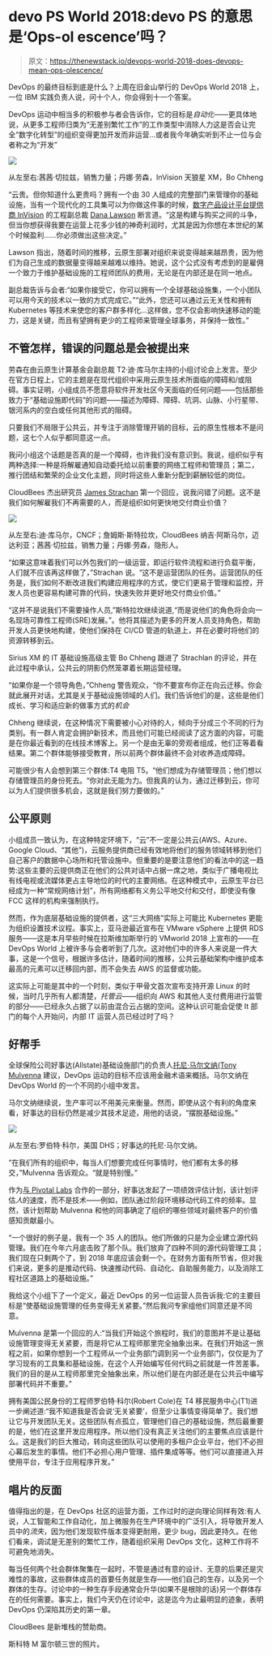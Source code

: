 # devo PS World 2018:devo PS 的意思是‘Ops-ol escence’吗？

> 原文：<https://thenewstack.io/devops-world-2018-does-devops-mean-ops-olescence/>

DevOps 的最终目标到底是什么？上周在旧金山举行的 DevOps World 2018 上，一位 IBM 实践负责人说，问十个人，你会得到十一个答案。

DevOps 运动中相当多的积极参与者会告诉你，它的目标是*自动化*——更具体地说，从更多工程师归类为“无差别繁忙工作”的工作类型中消除人力这是否会让完全“数字化转型”的组织变得更加开发而非运营…或者我今年确实听到不止一位与会者称之为“开发”

[![](img/2bcb8221dbbf1fb3882b02a97712fb3a.png)](https://cdn.thenewstack.io/media/2018/09/ca985a43-180919-devops-world-day-2-03-obstacles-panel.jpg)

从左至右:茜茜·切拉兹，销售力量；丹娜·劳森，InVision 天狼星 XM，Bo Chheng

“云贵。但你知道什么更贵吗？拥有一个由 30 人组成的完整部门来管理你的基础设施，当有一个现代化的工具集可以为你做这件事的时候，[数字产品设计平台提供商 InVision](https://www.invisionapp.com/) 的工程副总裁 [Dana Lawson](https://www.linkedin.com/in/dglawson) 断言道。“这是构建与购买之间的斗争，但当你想获得我要在运营上花多少钱的神奇利润时，尤其是因为你想在本世纪的某个时候盈利……你必须做出这些决定。”

Lawson 指出，随着时间的推移，云原生部署对组织来说变得越来越昂贵，因为他们为自己生成的数据量变得越来越难以维持。她说，这个公式没有考虑到的是雇佣一个致力于维护基础设施的工程师团队的费用，无论是在内部还是在同一地点。

副总裁告诉与会者:“如果你接受它，你可以拥有一个全球基础设施集，一个小团队可以用今天的技术以一致的方式完成它。”“此外，您还可以通过云无关性和拥有 Kubernetes 等技术来使您的客户群多样化…这样做，您不仅会影响快速移动的能力，这是关键，而且有望拥有更少的工程师来管理全球事务，并保持一致性。”

## 不管怎样，错误的问题总是会被提出来

劳森在由云原生计算基金会副总裁 T2·迪·库马尔主持的小组讨论会上发言。至少在官方日程上，它的主题是在现代组织中采用云原生技术所面临的障碍和/或阻碍。事实证明，小组成员不愿意将软件开发社区今天面临的任何问题——包括那些致力于“基础设施即代码”的问题——描述为障碍、障碍、坑洞、山脉、小行星带、银河系内的空白或任何其他形式的阻碍。

只要我们不局限于公共云，并专注于消除管理开销的目标，云的原生性根本不是问题，这七个人似乎都同意这一点。

我问小组这个话题是否真的是一个障碍，也许我们没有意识到。我说，组织似乎有两种选择:一种是将解雇通知自动委托给以前重要的网络工程师和管理员；第二，推行团结和繁荣的企业文化主题，同时将这些人重新分配到薪酬较低的岗位。

CloudBees 杰出研究员 [James Strachan](https://twitter.com/jstrachan?lang=en) 第一个回应，说我问错了问题。这不是我们如何解雇我们不再需要的人，而是组织如何更快地交付商业价值？

[![](img/2be5a8d85a90f3b436bb5ee94408482a.png)](https://cdn.thenewstack.io/media/2018/09/e6df90a0-180919-devops-world-day-2-02-obstacles-panel.jpg)

从左至右:迪·库马尔，CNCF；詹姆斯·斯特拉坎，CloudBees 纳吉·阿斯马尔，迈达利亚；茜茜·切拉兹，销售力量；丹娜·劳森，隐形人。

“如果这意味着我们可以外包我们的一级运营，即运行软件流程和进行负载平衡，人们就不应该再这样做了，”Strachan 说。“这不是运营团队的任务。运营团队的任务是，我们如何不断改进我们构建应用程序的方式，使它们更易于管理和监控，开发人员也更容易构建可靠的代码，快速失败并更好地交付商业价值。”

“这并不是说我们不需要操作人员,”斯特拉坎继续说道,“而是说他们的角色将会向一名现场可靠性工程师(SRE)发展。”。他将其描述为更多的开发人员支持角色，帮助开发人员更快地构建，使他们保持在 CI/CD 管道的轨道上，并在必要时将他们的资源转移到云。

Sirius XM 的 IT 基础设施高级主管 Bo Chheng 跟进了 Strachlan 的评论，并在此过程中承认，公共云的阴影仍然笼罩着长期运营经理。

“如果你是一个领导角色，”Chheng 警告观众，“你不要宣布你正在向云迁移。你会就此展开对话，尤其是关于基础设施领域的人们。我们告诉他们的是，这些是他们成长、学习和适应新的做事方式的*机会*

Chheng 继续说，在这种情况下需要被小心对待的人，倾向于分成三个不同的行为类别。有一群人肯定会拥护新技术，而且他们可能已经阅读了这方面的内容，可能是在你最近看到的在线技术博客上。另一个是由无辜的旁观者组成，他们正等着看结果。第二个群体能够接受教育，所以前两个群体最终不会对收养造成障碍。

可能很少有人会想到第三个群体:T4 电阻 T5。“他们想成为存储管理员；他们想以存储管理员的身份死去。“你对此无能为力。但我真的认为，通过迁移到云，你可以为人们提供很多机会，这就是我们努力要做的。”

## 公平原则

小组成员一致认为，在这种特定环境下，“云”不一定是公共云(AWS、Azure、Google Cloud、“其他”)，云服务提供商已经有效地将他们的服务领域转移到他们自己客户的数据中心场所和托管设施中。但重要的是要注意他们的看法中的这一趋势:这些主要的云提供商正在他们的公共对话中占据一席之地，类似于广播电视比有线电视或流媒体更占主导地位的时代的主要网络。在这种模式中，云原生平台已经成为一种“常规网络计划”，所有网络都有义务公平地交付和交付，即使没有像 FCC 这样的机构来强制执行。

然而，作为底层基础设施的提供者，这“三大网络”实际上可能比 Kubernetes 更能为组织设置技术议程。事实上，亚马逊最近宣布在 VMware vSphere 上提供 RDS 服务——这是本月早些时候在拉斯维加斯举行的 VMworld 2018 上宣布的——在 DevOps World 上被许多与会者听到了几次。这对他们中的许多人来说是一件大事，这是一个信号，根据许多估计，随着时间的推移，公共云基础架构中维护成本最高的元素可以迁移回内部，而不会失去 AWS 的监督或功能。

这实际上可能是其中的一个时刻，类似于甲骨文首次宣布支持开源 Linux 的时候，当时几乎所有人都清楚，*托管云*——组织向 AWS 和其他人支付费用进行监管的部分——已经永久占据了以前由混合云占据的空间。这种认识可能会促使 It 部门的每个人开始问，内部 IT 运营人员已经过时了吗？

## 好帮手

全球保险公司好事达(Allstate)基础设施部门的负责人[托尼·马尔文纳(Tony Mulvenna](https://www.linkedin.com/in/tony-mulvenna-a857b712/?originalSubdomain=uk) 建议，DevOps 运动的目标不应该用金融术语来概括。马尔文纳在 DevOps World 的一个不同的小组中发言。

马尔文纳继续说，生产率可以不用美元来衡量。然而，即使从这个有利的角度来看，好事达的目标仍然是减少其技术足迹，用他的话说，“摆脱基础设施。”

[![](img/34c42ff281263b59c3962b12165ae74b.png)](https://cdn.thenewstack.io/media/2018/09/da328da3-180918-devops-world-day-1-07-devops-experts-panel.jpg)

从左至右:罗伯特·科尔，美国 DHS；好事达的托尼·马尔文纳。

“在我们所有的组织中，每当人们想要完成任何事情时，他们都有太多的移交，”Mulvenna 告诉观众。“就是特别慢。”

作为[与 Pivotal Labs](https://content.pivotal.io/blog/how-allstate-upped-productivity-by-killing-meetings-wearing-t-shirts) 合作的一部分，好事达发起了一项绩效评估计划，该计划评估*人*的速度，而不是技术——例如，团队通过阶段环境移动代码工件的频率。显然，该计划帮助 Mulvenna 和他的同事确定了组织的哪些领域对最终客户的价值感知贡献最小。

“一个很好的例子是，我有一个 35 人的团队。他们所做的只是为企业建立源代码管理。我们在今年六月底击败了那个队。我们放弃了四种不同的源代码管理工具；我们现在只剩两个了，到 2018 年底应该会剩一个。在财务方面有所节省，但对我们来说，更多的是推动代码、快速推动代码、自动化、自助服务能力，以及消除工程社区道路上的基础设施。”

我给这个小组下了一个定义，最近 DevOps 的另一位运营人员告诉我:它的主要目标是“使基础设施管理的任务变得无关紧要。”然后我问专家组他们同意还是不同意。

Mulvenna 是第一个回应的人:“当我们开始这个旅程时，我们的意图并不是让基础设施管理变得无关紧要，而是将它从工程师那里完全抽象出来。在我们开始这一旅程之前，如果你想到一个工程师从一个业务部门调到另一个业务部门，仅仅是为了学习现有的工具集和基础设施，在这个人开始编写任何代码之前就是一件苦差事。我们的目的是从工程师那里完全抽象出来，所以他们是在内部还是在公共云中编写部署代码并不重要。”

拥有美国公民身份的工程师罗伯特·科尔(Robert Cole)在 T4 移民服务中心(T1)进一步阐述道:“我不知道我是否会说‘无关紧要’，但至少让事情变得简单了。我们想让它与开发团队无关。这些团队有点孤立，管理他们自己的基础设施，然后最重要的是，他们在这里开发应用程序。所以他们没有真正关注他们的主要焦点应该是什么。这是我们的巨大推动，转向这些团队可以使用的多租户企业平台，他们不必担心幕后发生的事情。他们不必担心用户管理、插件集成等等。他们可以直接进入并使用平台，专注于应用程序开发。”

## 唱片的反面

值得指出的是，在 DevOps 社区的运营方面，工作过时的逆向理论同样有效:有人说，人工智能和工作自动化，加上微服务在生产环境中的广泛引入，将导致开发人员中的*流失*，因为他们发现软件版本变得更耐用，更少 bug，因此更持久。在他们看来，调试是无差别的繁忙工作，随着组织采用 DevOps 文化，这种工作将不可避免地消失。

每当任何两个社会群体聚集在一起时，不管是通过有意的设计、无意的后果还是灾难性的事故，这些群体成员的首要任务就是生存——他们自己的生存，以及另一个群体的生存。讨论中的一种生存手段通常会升华(如果不是根除的话)另一个群体存在的任何需要。事实上，我们今天仍在讨论中，这是迄今为止最明显的迹象，表明 DevOps 仍深陷其历史的第一章。

CloudBees 是新堆栈的赞助商。

斯科特 M 富尔顿三世的照片。

<svg xmlns:xlink="http://www.w3.org/1999/xlink" viewBox="0 0 68 31" version="1.1"><title>Group</title> <desc>Created with Sketch.</desc></svg>